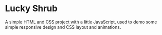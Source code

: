 # Lucky Shrub
A simple HTML and CSS project with a little JavaScript, used to demo some simple responsive design and CSS layout and animations.
